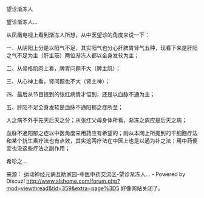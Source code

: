 望诊渐冻人

望诊渐冻人...

从凤凰电视上看到渐冻人所想，从中医望诊的角度来说一下：

一、从阴阳上分是以阳气不足，其实阳气也分心肝脾胃肾气五种，现看下来是肝阳之气不足为主（肝主筋）两位渐冻人都以全身发软为主；

二、从骨格肌肉上看，脾胃问题不大（脾主肌）；

三、从心神上看，肾问题也不大（肾主神）；

四、最后从节目提到的张红病情才悟到，还是以血脉不通为主；

五、肝阳不足全身发软是血脉不通阳郁之症所至；

人之病不外乎先天后天之分；从张红父母身体所看，渐冻之病应是后天之病；

血脉不通阳郁之症以中医角度来用药应有希望的；刚从本网上所提到的干细胞疗法和某个抗生素疗法也有点效，其实这两疗法在中医上也是以通为补之法；用中药便宜也没这些疗法之副作用；

希珍之...

来源：
运动神经元病互助家园-中医中药交流区-望诊渐冻人... - Powered by Discuz!
http://www.alshome.com/forum.php?mod=viewthread&tid=359&extra=page%3D5
好像网站关闭了。
